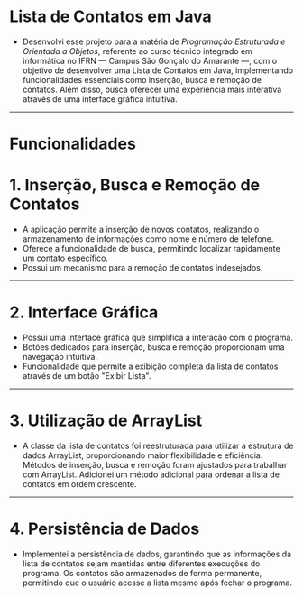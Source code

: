 # Lista de Contatos em Java
- Desenvolvi esse projeto para a matéria de *Programação Estruturada e Orientada a Objetos*,
referente ao curso técnico integrado em informática no IFRN — Campus São Gonçalo do Amarante —,
com  o objetivo de desenvolver uma Lista de Contatos em Java, implementando funcionalidades
essenciais como inserção, busca e remoção de contatos. Além disso, busca oferecer uma experiência
mais interativa através de uma interface gráfica intuitiva.
---
# Funcionalidades
# 1. Inserção, Busca e Remoção de Contatos
- A aplicação permite a inserção de novos contatos, realizando o armazenamento de informações
como nome e número de telefone.
- Oferece a funcionalidade de busca, permitindo localizar rapidamente um contato específico.
- Possui um mecanismo para a remoção de contatos indesejados.
---
# 2. Interface Gráfica
- Possui uma interface gráfica que simplifica a interação com o programa.
- Botões dedicados para inserção, busca e remoção proporcionam uma navegação intuitiva.
- Funcionalidade que permite a exibição completa da lista de contatos através de um botão "Exibir Lista".
---
# 3. Utilização de ArrayList
- A classe da lista de contatos foi reestruturada para utilizar a estrutura de dados ArrayList, proporcionando maior flexibilidade e eficiência.
Métodos de inserção, busca e remoção foram ajustados para trabalhar com ArrayList.
Adicionei um método adicional para ordenar a lista de contatos em ordem crescente.
---
# 4. Persistência de Dados
- Implementei a persistência de dados, garantindo que as informações da lista de contatos sejam mantidas entre diferentes execuções do programa.
Os contatos são armazenados de forma permanente, permitindo que o usuário acesse a lista mesmo após fechar o programa.
